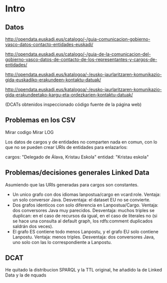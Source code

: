Intro
=====

## Datos

http://opendata.euskadi.eus/catalogo/-/guia-comunicacion-gobierno-vasco-datos-contacto-entidades-euskadi/

http://opendata.euskadi.eus/catalogo/-/guia-de-la-comunicacion-del-gobierno-vasco-datos-de-contacto-de-los-representantes-y-cargos-de-entidades/

http://opendata.euskadi.eus/katalogoa/-/eusko-jaurlaritzaren-komunikazio-gida-euskadiko-erakundeen-kontaktu-datuak/

http://opendata.euskadi.eus/katalogoa/-/eusko-jaurlaritzaren-komunikazio-gida-erakundeetako-kargu-eta-ordezkarien-kontaktu-datuak/

(DCATs obtenidos inspeccionado código fuente de la página web)

## Problemas en los CSV

Mirar codigo
Mirar LOG

Los datos de cargos y de entidades no comparten nada en comun, con lo que no se pueden crear URIs de entidades para enlazarlos:

cargos: "Delegado de Álava, Kristau Eskola"
entidad: "Kristau eskola"

## Problemas/decisiones generales Linked Data

Asumiendo que las URIs generadas para cargos son constantes.

* Un unico grafo con dos idiomas lanpostua/cargo en vcard:role. Ventaja: un solo conversor Java. Desventaja: el dataset EU no se convierte.
* Dos grafos identicos con solo diferencia en Lanpostua/Cargo. Ventaja: dos conversores Java muy parecidos. Desventaja: muchos triples se duplican: en el caso de recursos da igual, en el caso de literales no (si se hace una consulta al default graph, los rdfs:comment duplicados saldrán dos veces).
* El grafo ES contiene todo menos Lanpostu, y el grafo EU solo contiene Lanpostu. Ventaja: menos triples. Desventaja: dos conversores Java, uno solo con las lo correspondiente a Lanpostu.

## DCAT

He quitado la distribucion SPARQL y la TTL original, he añadido la de Linked Data y la de nquads